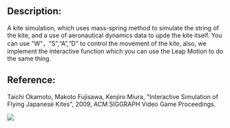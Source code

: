 ##  Description: 
A kite simulation, which uses mass-spring method to simulate the string of the kite, 
and a use of aeronautical dynamics data to upde the kite itself. You can use "W"，“S”,“A”,“D” to
control the movement of the kite, also, we implement the interactive function which you can use
the Leap Motion to do the same thing.

##  Reference: 
Taichi Okamoto, Makoto Fujisawa, Kenjiro Miura, "Interactive Simulation of Flying Japanese Kites", 2009, ACM SIGGRAPH Video Game Proceedings.

![](https://github.com/DonDracula/OpenGL_projects/blob/master/kite%20with%20LeapMotion/screenshot-kite.PNG)  
